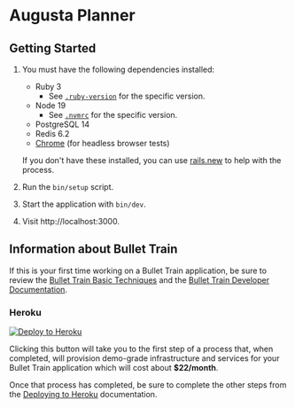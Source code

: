 # Augusta Planner

## Getting Started

1. You must have the following dependencies installed:

     - Ruby 3
          - See [`.ruby-version`](.ruby-version) for the specific version.
     - Node 19
          - See [`.nvmrc`](.nvmrc) for the specific version.
     - PostgreSQL 14
     - Redis 6.2
     - [Chrome](https://www.google.com/search?q=chrome) (for headless browser tests)

    If you don't have these installed, you can use [rails.new](https://rails.new) to help with the process.

2. Run the `bin/setup` script.
3. Start the application with `bin/dev`.
4. Visit http://localhost:3000.

## Information about Bullet Train
If this is your first time working on a Bullet Train application, be sure to review the [Bullet Train Basic Techniques](https://bullettrain.co/docs/getting-started) and the [Bullet Train Developer Documentation](https://bullettrain.co/docs).


### Heroku

[![Deploy to Heroku](https://www.herokucdn.com/deploy/button.svg)](https://www.heroku.com/deploy?template=https://github.com/zackgilbert/augusta-planner)

Clicking this button will take you to the first step of a process that, when completed, will provision demo-grade infrastructure and services for your Bullet Train application which will cost about **$22/month**.

Once that process has completed, be sure to complete the other steps from the [Deploying to Heroku](https://bullettrain.co/docs/heroku) documentation.

